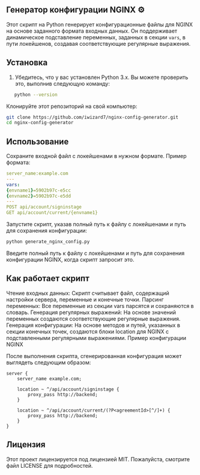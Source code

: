 ## Генератор конфигурации NGINX ⚙️

Этот скрипт на Python генерирует конфигурационные файлы для NGINX на основе заданного формата входных данных. Он поддерживает динамическое подставление переменных, заданных в секции `vars`, в пути локейшенов, создавая соответствующие регулярные выражения.

## Установка

1. Убедитесь, что у вас установлен Python 3.x. Вы можете проверить это, выполнив следующую команду:

```bash
   python --version
```
Клонируйте этот репозиторий на свой компьютер:
```bash
git clone https://github.com/iwizard7/nginx-config-generator.git
cd nginx-config-generator
```
## Использование

Сохраните входной файл с локейшенами в нужном формате. Пример формата:
```yaml
server_name:example.com
---
vars:
{envname1}=5902b97c-e5cc
{envname2}=5902b97c-e5dd
---
POST api/account/signinstage
GET api/account/current/{envname1}
```
Запустите скрипт, указав полный путь к файлу с локейшенами и путь для сохранения конфигурации:
```bash
python generate_nginx_config.py
```
Введите полный путь к файлу с локейшенами и путь для сохранения конфигурации NGINX, когда скрипт запросит это.
## Как работает скрипт

Чтение входных данных: Скрипт считывает файл, содержащий настройки сервера, переменные и конечные точки.
Парсинг переменных: Все переменные из секции vars парсятся и сохраняются в словарь.
Генерация регулярных выражений: На основе значений переменных создаются соответствующие регулярные выражения.
Генерация конфигурации: На основе методов и путей, указанных в секции конечных точек, создаются блоки location для NGINX с подставленными регулярными выражениями.
Пример конфигурации NGINX

После выполнения скрипта, сгенерированная конфигурация может выглядеть следующим образом:

```nginx
server {
    server_name example.com;

    location ~ ^/api/account/signinstage {
        proxy_pass http://backend;
    }

    location ~ ^/api/account/current/(?P<agreementId>[^/]+) {
        proxy_pass http://backend;
    }
}
```
## Лицензия

Этот проект лицензируется под лицензией MIT. Пожалуйста, смотрите файл LICENSE для подробностей.

